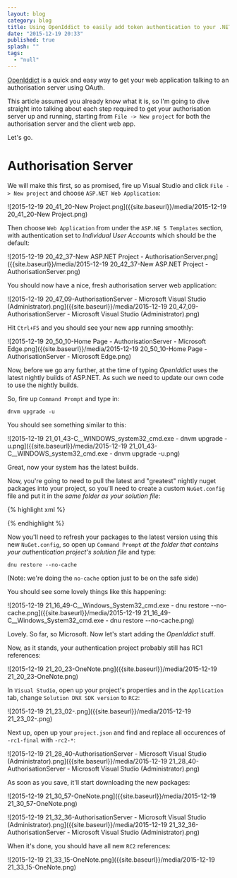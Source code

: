 ```yaml
---
layout: blog
category: blog
title: Using OpenIddict to easily add token authentication to your .NET web apps
date: "2015-12-19 20:33"
published: true
splash: ""
tags: 
  - "null"
---
```



[OpenIddict](https://github.com/openiddict) is a quick and easy way to get your web application talking to an authorisation server using OAuth.

This article assumed you already know what it is, so I'm going to dive straight into talking about each step required to get your authorisation server up and running, starting from `File -> New project` for both the authorisation server and the client web app.

Let's go.

# Authorisation Server

We will make this first, so as promised, fire up Visual Studio and click `File -> New project` and choose `ASP.NET Web Application`:

![2015-12-19 20_41_20-New Project.png]({{site.baseurl}}/media/2015-12-19 20_41_20-New Project.png)

Then choose `Web Application` from under the `ASP.NE 5 Templates` section, with authentication set to *Individual User Accounts* which should be the default:

![2015-12-19 20_42_37-New ASP.NET Project - AuthorisationServer.png]({{site.baseurl}}/media/2015-12-19 20_42_37-New ASP.NET Project - AuthorisationServer.png)

You should now have a nice, fresh authorisation server web application:

![2015-12-19 20_47_09-AuthorisationServer - Microsoft Visual Studio (Administrator).png]({{site.baseurl}}/media/2015-12-19 20_47_09-AuthorisationServer - Microsoft Visual Studio (Administrator).png)

Hit `Ctrl+F5` and you should see your new app running smoothly:

![2015-12-19 20_50_10-Home Page - AuthorisationServer ‎- Microsoft Edge.png]({{site.baseurl}}/media/2015-12-19 20_50_10-Home Page - AuthorisationServer ‎- Microsoft Edge.png)

Now, before we go any further, at the time of typing *OpenIddict* uses the latest nightly builds of ASP.NET. As such we need to update our own code to use the nightly builds.

So, fire up `Command Prompt` and type in:

`dnvm upgrade -u`

You should see something similar to this:

![2015-12-19 21_01_43-C__WINDOWS_system32_cmd.exe - dnvm  upgrade -u.png]({{site.baseurl}}/media/2015-12-19 21_01_43-C__WINDOWS_system32_cmd.exe - dnvm  upgrade -u.png)

Great, now your system has the latest builds.

Now, you're going to need to pull the latest and "greatest" nightly nuget packages into your project, so you'll need to create a custom `NuGet.config` file and put it in the *same folder as your solution file*:

{% highlight xml %}
<?xml version="1.0" encoding="utf-8"?>
<configuration>
  <packageSources>
    <add key="aspnet-contrib" value="https://www.myget.org/F/aspnet-contrib/api/v2" />
    <add key="AspNetVNext" value="https://www.myget.org/F/aspnetvnext/api/v2" />
    <add key="WebStack Nightly" value="http://www.myget.org/f/aspnetwebstacknightly/" />
    <add key="AzureAd Nightly" value="http://www.myget.org/F/azureadwebstacknightly/" />
    <add key="Roslyn" value="https://www.myget.org/F/roslyn-nightly" />
    <add key="DotNetCore" value="https://www.myget.org/F/dotnet-core/" />
    <add key="NuGet" value="https://api.nuget.org/v3/index.json" />
  </packageSources>
</configuration>
{% endhighlight %}

Now you'll need to refresh your packages to the latest version using this new `NuGet.config`, so open up `Command Prompt` *at the folder that contains your authentication project's solution file* and type:

`dnu restore --no-cache`

(Note: we're doing the `no-cache` option just to be on the safe side)

You should see some lovely things like this happening:

![2015-12-19 21_16_49-C__Windows_System32_cmd.exe - dnu  restore --no-cache.png]({{site.baseurl}}/media/2015-12-19 21_16_49-C__Windows_System32_cmd.exe - dnu  restore --no-cache.png)

Lovely. So far, so Microsoft. Now let's start adding the *OpenIddict* stuff.

Now, as it stands, your authentication project probably still has RC1 references:

![2015-12-19 21_20_23-OneNote.png]({{site.baseurl}}/media/2015-12-19 21_20_23-OneNote.png)

In `Visual Studio`, open up your project's properties and in the `Application` tab, change `Solution DNX SDK version` to `RC2`:

![2015-12-19 21_23_02-.png]({{site.baseurl}}/media/2015-12-19 21_23_02-.png)

Next up, open up your `project.json` and find and replace all occurences of `-rc1-final` with `-rc2-*`:

![2015-12-19 21_28_40-AuthorisationServer - Microsoft Visual Studio (Administrator).png]({{site.baseurl}}/media/2015-12-19 21_28_40-AuthorisationServer - Microsoft Visual Studio (Administrator).png)

As soon as you save, it'll start downloading the new packages:

![2015-12-19 21_30_57-OneNote.png]({{site.baseurl}}/media/2015-12-19 21_30_57-OneNote.png)

![2015-12-19 21_32_36-AuthorisationServer - Microsoft Visual Studio (Administrator).png]({{site.baseurl}}/media/2015-12-19 21_32_36-AuthorisationServer - Microsoft Visual Studio (Administrator).png)

When it's done, you should have all new `RC2` references:

![2015-12-19 21_33_15-OneNote.png]({{site.baseurl}}/media/2015-12-19 21_33_15-OneNote.png)



